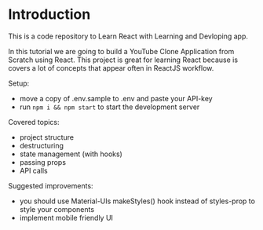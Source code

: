 # Introduction
This is a code repository to Learn React with Learning and Devloping app. 

In this tutorial we are going to build a YouTube Clone Application from Scratch using React. This project is great for learning React because is covers a lot of concepts that appear often in ReactJS workflow. 

Setup:
- move a copy of .env.sample to .env and paste your API-key
- run ```npm i && npm start``` to start the development server

Covered topics:
- project structure
- destructuring
- state management (with hooks)
- passing props
- API calls

Suggested improvements:
- you should use Material-UIs makeStyles() hook instead of styles-prop to style your components
- implement mobile friendly UI
